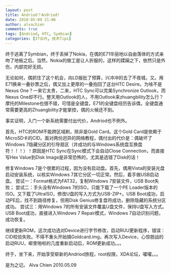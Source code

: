```yaml
---
layout: post
title: Andriod？Andriod!
date: 2010-05-09 21:06
author: alvachien
comments: true
tags: [Andriod, HTC, Symbian]
categories: [IT业内, 技术Tips]
---
```

终于逃离了Symbian，终于丢掉了Nokia，在偶的E71华丽地以自由落体的方式亲吻了地板之后。当然，Nokia的做工是让人折服的，这样的蹂躏之下，依然只是外伤，内部完好无损。

无论如何，偶抓住了这个机会，向LD报批了预算，兴冲冲的去了不夜城，又。用E71换来一叠钞票之后，偶又加上更厚的一叠抱回了这台HTC Desire。为啥不是Nexus One？一来它太贵，二来，HTC Sync可以完美Synchronize Outlook，而Nexus One却不行。整天用Outlook的人，不用Outlook来zhuangbility怎么行？摩托的Milestone也很不错，可惜是全键盘，E71的全键盘经历告诉偶，全键盘通常需要更高的Zhuangbility才能掌控，偶的火候还不到。

事实证明，入门一个新系统需要付出代价，Andriod也不例外。

首先，HTC的ROM不能跨区域刷，除非是Gold Card。这个Gold Card是依赖于MicroSD卡的CID。面对两份迥异的网络教程，偶付出的代价是：偶破坏了Windows 7隐藏分区的引导扇区（并成功的与Windows系统盘互换盘符！！！）！原因是HTC Sync在Sync模式下会自动Close Connection，而直接写Hex Value到Disk Image是非常恐怖的，尤其是选错了Disk的话！

修复Windows 7是个很累的过程，因为没有启动盘。首先，偶用Vista的安装光盘启动安装系统，以核实Windows 7其它分区一切正常。然后，着手做USB启动盘。
尝试一：Format格式为FAT32，复制Windows 7安装文件，USB Boot失败；
尝试二：手头没有Windows 7的ISO，只能下载了一个PE Loader版本的ISO。又下载了UltraISO，修改U盘的写入方式为USB-ZIP+。USB Boot成功，启动PE后，找不到路径修复，但用Disk Genius修复盘符成功，删除隐藏的系统分区成功。
尝试三：用Windows 7的所有安装文件覆盖U盘文件，保持U盘写入方式。USB Boot成功，直接进入Windows 7 Repair模式，Windows 7自动识别问题，成功恢复。

继续更新ROM，这次成功选对Device进行字节修改，启动RUU更新程序，错误：CID校验失败。不得不重头开始搞Goldcard.img，再次写入Device，心惊胆战的启动RUU，噼里啪啦的几度重新启动后，ROM更新成功。。。

终于，坐下来，开始享受崭新的Andriod旅程，root权限，XDA论坛，嚯嚯。。。

是为之记。
Alva Chien
2010.05.09

